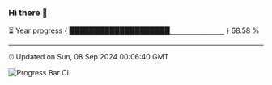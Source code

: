 ### Hi there 👋

⏳ Year progress { ████████████████████▁▁▁▁▁▁▁▁▁▁ } 68.58 %

---

⏰ Updated on Sun, 08 Sep 2024 00:06:40 GMT

![Progress Bar CI](https://github.com/liununu/liununu/workflows/Progress%20Bar%20CI/badge.svg)
